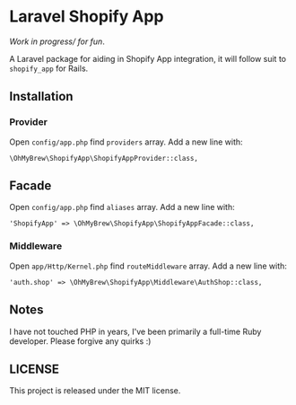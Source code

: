 # Laravel Shopify App

*Work in progress/ for fun*.

A Laravel package for aiding in Shopify App integration, it will follow suit to `shopify_app` for Rails.

## Installation

### Provider

Open `config/app.php` find `providers` array. Add a new line with:

`\OhMyBrew\ShopifyApp\ShopifyAppProvider::class,`

## Facade

Open `config/app.php` find `aliases` array. Add a new line with:

`'ShopifyApp' => \OhMyBrew\ShopifyApp\ShopifyAppFacade::class,`

### Middleware

Open `app/Http/Kernel.php` find `routeMiddleware` array. Add a new line with:

`'auth.shop' => \OhMyBrew\ShopifyApp\Middleware\AuthShop::class,`

## Notes

I have not touched PHP in years, I've been primarily a full-time Ruby developer. Please forgive any quirks :)

## LICENSE

This project is released under the MIT license.